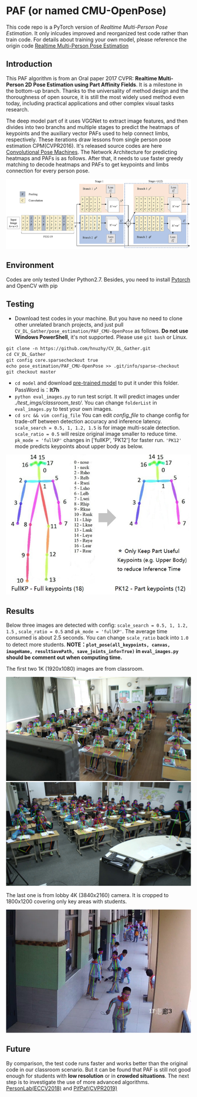# PAF (or named CMU-OpenPose)
This code repo is a PyTorch version of *Realtime Multi-Person Pose Estimation*. It only inlcudes improved and reorganized test code rather than train code. For details about training your own model, please reference the origin code [Realtime Multi-Person Pose Estimation](https://github.com/ZheC/Realtime_Multi-Person_Pose_Estimation)

## Introduction
This PAF algorithm is from an Oral paper 2017 CVPR: **Realtime Multi-Person 2D Pose Estimation using Part Affinity Fields**. It is a milestone in the bottom-up branch. Thanks to the universality of method design and the thoroughness of open source, it is still the most widely used method even today, including practical applications and other complex visual tasks research. 

The deep model part of it uses VGGNet to extract image features, and then divides into two branchs and multiple stages to predict the heatmaps of keypoints and the auxiliary vector PAFs used to help connect limbs, respectively. These iterations draw lessons from single person pose estimation CPM(CVPR2016). It's released source codes are here [Convolutional Pose Machines](https://github.com/shihenw/convolutional-pose-machines-release). The Network Architecture for predicting heatmaps and PAFs is as follows. After that, it needs to use faster greedy matching to decode heatmaps and PAFs to get keypoints and limbs connection for every person pose.

![img1](./readme/PAF_NetworkArchitecture.jpg)

## Environment
Codes are only tested Under Python2.7. Besides, you need to install [Pytorch](http://pytorch.org/) and OpenCV with pip

## Testing
- Download test codes in your machine. But you have no need to clone other unrelated branch projects, and just pull `CV_DL_Gather/pose_estimation/PAF_CMU-OpenPose` as follows. **Do not use Windows PowerShell**, it's not supported. Please use `git bash` or Linux.
```
git clone -n https://github.com/hnuzhy/CV_DL_Gather.git
cd CV_DL_Gather
git config core.sparsecheckout true
echo pose_estimation/PAF_CMU-OpenPose >> .git/info/sparse-checkout
git checkout master
```
- `cd model` and download [pre-trained model](https://pan.baidu.com/s/1kLM_7LGJ19gKJ4a9VIMMAQ) to put it under this folder. PassWord is：**lt7h**
- `python eval_images.py` to run test script. It will predict images under *./test_imgs/classroom_test/*. You can change `folderList` in `eval_images.py` to test your own images.
- `cd src && vim config_file` You can edit *config_file* to change config for trade-off between detection accuracy and inference latency. `scale_search = 0.5, 1, 1.2, 1.5` is for image multi-scale detection. `scale_ratio = 0.5` will resize original image smaller to reduce time. `pk_mode = 'fullKP'` changes in ['fullKP', 'PK12'] for faster run. `'PK12'` mode predicts keypoints about upper body as below. 

![keypoints](./readme/COCO_keypoints_PK12.jpg)

## Results

Below three images are detected with config: `scale_search = 0.5, 1, 1.2, 1.5` , `scale_ratio = 0.5` and `pk_mode = 'fullKP'`. The average time consumed is about 2.5 seconds. You can change `scale_ratio` back into `1.0` to detect more students. **NOTE：`plot_pose(all_keypoints, canvas, imageName, resultSavePath, save_joints_info=True)` in `eval_images.py` should be comment out when computing time.**  

The first two 1K (1920x1080) images are from classroom.

![img2](./test_imgs/classroom_test_result/01_0207_Student_pose.jpg)
![img3](./test_imgs/classroom_test_result/07_0100_pose.jpg)

The last one is from lobby 4K (3840x2160) camera. It is cropped to 1800x1200 covering only key areas with students.

![img4](./test_imgs/classroom_test_result/022_ch40_2655_pose.jpg)

## Future
By comparison, the test code runs faster and works better than the original code in our classroom scenario. But it can be found that PAF is still not good enough for students with **low resolution** or in **crowded situations**. The next step is to investigate the use of more advanced algorithms. [PersonLab(ECCV2018)](../PersonLab/) and [PifPaf(CVPR2019)](../PifPaf/)
